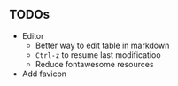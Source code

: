 ## TODOs

- Editor
  - Better way to edit table in markdown
  - `Ctrl-z` to resume last modificatioo
  - Reduce fontawesome resources
- Add favicon

